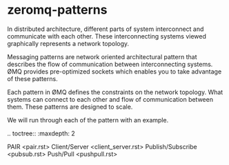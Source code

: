 # zeromq-patterns

In distributed architecture, different parts of system interconnect and communicate with 
each other. These interconnecting systems viewed graphically represents a network topology.

Messaging patterns are network oriented architectural pattern that describes the flow of 
communication between interconnecting systems. ØMQ provides pre-optimized sockets which 
enables you to take advantage of these patterns.

Each pattern in ØMQ defines the constraints on the network topology. What systems can 
connect to each other and flow of communication between them. These patterns are designed to scale.

We will run through each of the pattern with an example. 

.. toctree::
   :maxdepth: 2
   
   PAIR      <pair.rst>
   Client/Server <client_server.rst>
   Publish/Subscribe <pubsub.rst>
   Push/Pull      <pushpull.rst>
   

   

   
   
